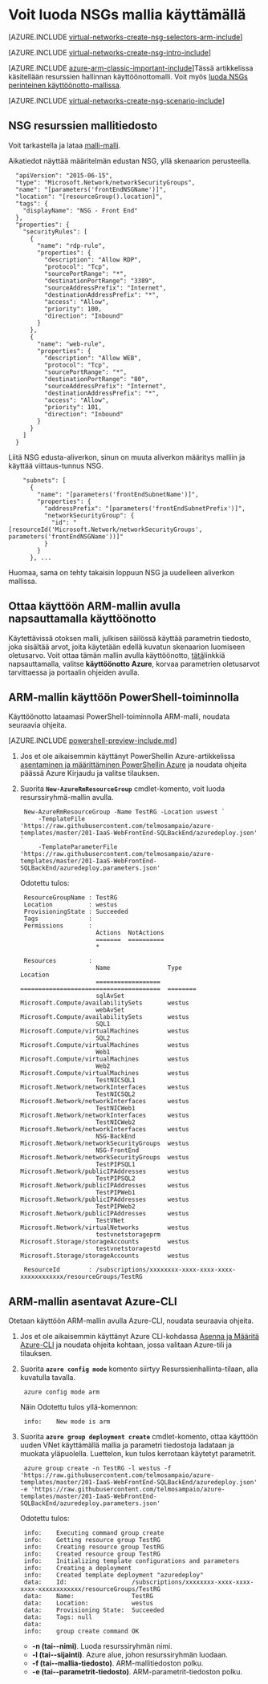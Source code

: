 <properties
   pageTitle="NSGs luominen mallin avulla ARM-tilassa | Microsoft Azure"
   description="Lue, miten voit luoda ja ottaa käyttöön mallin avulla voit muodostaa NSGs"
   services="virtual-network"
   documentationCenter="na"
   authors="jimdial"
   manager="carmonm"
   editor="tysonn"
   tags="azure-resource-manager"
/>
<tags
   ms.service="virtual-network"
   ms.devlang="na"
   ms.topic="article"
   ms.tgt_pltfrm="na"
   ms.workload="infrastructure-services"
   ms.date="02/02/2016"
   ms.author="jdial" />

# <a name="how-to-create-nsgs-using-a-template"></a>Voit luoda NSGs mallia käyttämällä

[AZURE.INCLUDE [virtual-networks-create-nsg-selectors-arm-include](../../includes/virtual-networks-create-nsg-selectors-arm-include.md)]

[AZURE.INCLUDE [virtual-networks-create-nsg-intro-include](../../includes/virtual-networks-create-nsg-intro-include.md)]

[AZURE.INCLUDE [azure-arm-classic-important-include](../../includes/azure-arm-classic-important-include.md)]Tässä artikkelissa käsitellään resurssien hallinnan käyttöönottomalli. Voit myös [luoda NSGs perinteinen käyttöönotto-mallissa](virtual-networks-create-nsg-classic-ps.md).

[AZURE.INCLUDE [virtual-networks-create-nsg-scenario-include](../../includes/virtual-networks-create-nsg-scenario-include.md)]

## <a name="nsg-resources-in-a-template-file"></a>NSG resurssien mallitiedosto

Voit tarkastella ja lataa [malli-malli](https://raw.githubusercontent.com/telmosampaio/azure-templates/master/201-IaaS-WebFrontEnd-SQLBackEnd/NSGs.json).

Aikatiedot näyttää määritelmän edustan NSG, yllä skenaarion perusteella.

      "apiVersion": "2015-06-15",
      "type": "Microsoft.Network/networkSecurityGroups",
      "name": "[parameters('frontEndNSGName')]",
      "location": "[resourceGroup().location]",
      "tags": {
        "displayName": "NSG - Front End"
      },
      "properties": {
        "securityRules": [
          {
            "name": "rdp-rule",
            "properties": {
              "description": "Allow RDP",
              "protocol": "Tcp",
              "sourcePortRange": "*",
              "destinationPortRange": "3389",
              "sourceAddressPrefix": "Internet",
              "destinationAddressPrefix": "*",
              "access": "Allow",
              "priority": 100,
              "direction": "Inbound"
            }
          },
          {
            "name": "web-rule",
            "properties": {
              "description": "Allow WEB",
              "protocol": "Tcp",
              "sourcePortRange": "*",
              "destinationPortRange": "80",
              "sourceAddressPrefix": "Internet",
              "destinationAddressPrefix": "*",
              "access": "Allow",
              "priority": 101,
              "direction": "Inbound"
            }
          }
        ]
      }

Liitä NSG edusta-aliverkon, sinun on muuta aliverkon määritys malliin ja käyttää viittaus-tunnus NSG.

        "subnets": [
          {
            "name": "[parameters('frontEndSubnetName')]",
            "properties": {
              "addressPrefix": "[parameters('frontEndSubnetPrefix')]",
              "networkSecurityGroup": {
                "id": "[resourceId('Microsoft.Network/networkSecurityGroups', parameters('frontEndNSGName'))]"
              }
            }
          }, ...

Huomaa, sama on tehty takaisin loppuun NSG ja uudelleen aliverkon mallissa.

## <a name="deploy-the-arm-template-by-using-click-to-deploy"></a>Ottaa käyttöön ARM-mallin avulla napsauttamalla käyttöönotto

Käytettävissä otoksen malli, julkisen säilössä käyttää parametrin tiedosto, joka sisältää arvot, joita käytetään edellä kuvatun skenaarion luomiseen oletusarvo. Voit ottaa tämän mallin avulla käyttöönotto, [tätä](http://github.com/telmosampaio/azure-templates/tree/master/201-IaaS-WebFrontEnd-SQLBackEnd-NSG)linkkiä napsauttamalla, valitse **käyttöönotto Azure**, korvaa parametrien oletusarvot tarvittaessa ja portaalin ohjeiden avulla.

## <a name="deploy-the-arm-template-by-using-powershell"></a>ARM-mallin käyttöön PowerShell-toiminnolla

Käyttöönotto lataamasi PowerShell-toiminnolla ARM-malli, noudata seuraavia ohjeita.

[AZURE.INCLUDE [powershell-preview-include.md](../../includes/powershell-preview-include.md)]

1. Jos et ole aikaisemmin käyttänyt PowerShellin Azure-artikkelissa [asentaminen ja määrittäminen PowerShellin Azure](../powershell-install-configure.md) ja noudata ohjeita päässä Azure Kirjaudu ja valitse tilauksen.

3. Suorita **`New-AzureRmResourceGroup`** cmdlet-komento, voit luoda resurssiryhmä-mallin avulla.

        New-AzureRmResourceGroup -Name TestRG -Location uswest `
            -TemplateFile 'https://raw.githubusercontent.com/telmosampaio/azure-templates/master/201-IaaS-WebFrontEnd-SQLBackEnd/azuredeploy.json' `
            -TemplateParameterFile 'https://raw.githubusercontent.com/telmosampaio/azure-templates/master/201-IaaS-WebFrontEnd-SQLBackEnd/azuredeploy.parameters.json'

    Odotettu tulos:

        ResourceGroupName : TestRG
        Location          : westus
        ProvisioningState : Succeeded
        Tags              :
        Permissions       :
                            Actions  NotActions
                            =======  ==========
                            *                  

        Resources         :
                            Name                Type                                     Location
                            ==================  =======================================  ========
                            sqlAvSet            Microsoft.Compute/availabilitySets       westus  
                            webAvSet            Microsoft.Compute/availabilitySets       westus  
                            SQL1                Microsoft.Compute/virtualMachines        westus  
                            SQL2                Microsoft.Compute/virtualMachines        westus  
                            Web1                Microsoft.Compute/virtualMachines        westus  
                            Web2                Microsoft.Compute/virtualMachines        westus  
                            TestNICSQL1         Microsoft.Network/networkInterfaces      westus  
                            TestNICSQL2         Microsoft.Network/networkInterfaces      westus  
                            TestNICWeb1         Microsoft.Network/networkInterfaces      westus  
                            TestNICWeb2         Microsoft.Network/networkInterfaces      westus  
                            NSG-BackEnd         Microsoft.Network/networkSecurityGroups  westus  
                            NSG-FrontEnd        Microsoft.Network/networkSecurityGroups  westus  
                            TestPIPSQL1         Microsoft.Network/publicIPAddresses      westus  
                            TestPIPSQL2         Microsoft.Network/publicIPAddresses      westus  
                            TestPIPWeb1         Microsoft.Network/publicIPAddresses      westus  
                            TestPIPWeb2         Microsoft.Network/publicIPAddresses      westus  
                            TestVNet            Microsoft.Network/virtualNetworks        westus  
                            testvnetstorageprm  Microsoft.Storage/storageAccounts        westus  
                            testvnetstoragestd  Microsoft.Storage/storageAccounts        westus  

        ResourceId        : /subscriptions/xxxxxxxx-xxxx-xxxx-xxxx-xxxxxxxxxxxx/resourceGroups/TestRG

## <a name="deploy-the-arm-template-by-using-the-azure-cli"></a>ARM-mallin asentavat Azure-CLI

Otetaan käyttöön ARM-mallin avulla Azure-CLI, noudata seuraavia ohjeita.

1. Jos et ole aikaisemmin käyttänyt Azure CLI-kohdassa [Asenna ja Määritä Azure-CLI](../xplat-cli-install.md) ja noudata ohjeita kohtaan, jossa valitaan Azure-tili ja tilauksen.
2. Suorita **`azure config mode`** komento siirtyy Resurssienhallinta-tilaan, alla kuvatulla tavalla.

        azure config mode arm

    Näin Odotettu tulos yllä-komennon:

        info:    New mode is arm

4. Suorita **`azure group deployment create`** cmdlet-komento, ottaa käyttöön uuden VNet käyttämällä mallia ja parametri tiedostoja ladataan ja muokata yläpuolella. Luettelon, kun tulos kerrotaan käytetyt parametrit.

        azure group create -n TestRG -l westus -f 'https://raw.githubusercontent.com/telmosampaio/azure-templates/master/201-IaaS-WebFrontEnd-SQLBackEnd/azuredeploy.json' -e 'https://raw.githubusercontent.com/telmosampaio/azure-templates/master/201-IaaS-WebFrontEnd-SQLBackEnd/azuredeploy.parameters.json'

    Odotettu tulos:

        info:    Executing command group create
        info:    Getting resource group TestRG
        info:    Creating resource group TestRG
        info:    Created resource group TestRG
        info:    Initializing template configurations and parameters
        info:    Creating a deployment
        info:    Created template deployment "azuredeploy"
        data:    Id:                  /subscriptions/xxxxxxxx-xxxx-xxxx-xxxx-xxxxxxxxxxxx/resourceGroups/TestRG
        data:    Name:                TestRG
        data:    Location:            westus
        data:    Provisioning State:  Succeeded
        data:    Tags: null
        data:    
        info:    group create command OK

    - **-n (tai--nimi)**. Luoda resurssiryhmän nimi.
    - **-l (tai--sijainti)**. Azure alue, johon resurssiryhmän luodaan.
    - **-f (tai--mallia-tiedosto)**. ARM-mallitiedoston polku.
    - **-e (tai--parametrit-tiedosto)**. ARM-parametrit-tiedoston polku.
